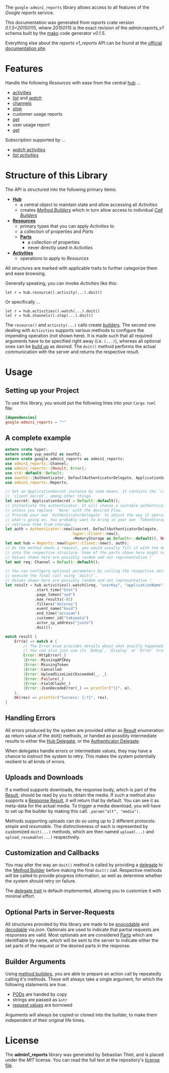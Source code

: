 <!---
DO NOT EDIT !
This file was generated automatically from 'src/mako/api/README.md.mako'
DO NOT EDIT !
-->
The `google-admin1_reports` library allows access to all features of the *Google reports* service.

This documentation was generated from *reports* crate version *0.1.5+20150115*, where *20150115* is the exact revision of the *admin:reports_v1* schema built by the [mako](http://www.makotemplates.org/) code generator *v0.1.5*.

Everything else about the *reports* *v1_reports* API can be found at the
[official documentation site](https://developers.google.com/admin-sdk/reports/).
# Features

Handle the following *Resources* with ease from the central [hub](http://byron.github.io/google-apis-rs/google_admin1_reports/struct.Reports.html) ... 

* [activities](http://byron.github.io/google-apis-rs/google_admin1_reports/struct.Activity.html)
 * [*list*](http://byron.github.io/google-apis-rs/google_admin1_reports/struct.ActivityListCall.html) and [*watch*](http://byron.github.io/google-apis-rs/google_admin1_reports/struct.ActivityWatchCall.html)
* [channels](http://byron.github.io/google-apis-rs/google_admin1_reports/struct.Channel.html)
 * [*stop*](http://byron.github.io/google-apis-rs/google_admin1_reports/struct.ChannelStopCall.html)
* customer usage reports
 * [*get*](http://byron.github.io/google-apis-rs/google_admin1_reports/struct.CustomerUsageReportGetCall.html)
* user usage report
 * [*get*](http://byron.github.io/google-apis-rs/google_admin1_reports/struct.UserUsageReportGetCall.html)


Subscription supported by ...

* [*watch activities*](http://byron.github.io/google-apis-rs/google_admin1_reports/struct.ActivityWatchCall.html)
* [*list activities*](http://byron.github.io/google-apis-rs/google_admin1_reports/struct.ActivityListCall.html)



# Structure of this Library

The API is structured into the following primary items:

* **[Hub](http://byron.github.io/google-apis-rs/google_admin1_reports/struct.Reports.html)**
    * a central object to maintain state and allow accessing all *Activities*
    * creates [*Method Builders*](http://byron.github.io/google-apis-rs/google_admin1_reports/trait.MethodsBuilder.html) which in turn
      allow access to individual [*Call Builders*](http://byron.github.io/google-apis-rs/google_admin1_reports/trait.CallBuilder.html)
* **[Resources](http://byron.github.io/google-apis-rs/google_admin1_reports/trait.Resource.html)**
    * primary types that you can apply *Activities* to
    * a collection of properties and *Parts*
    * **[Parts](http://byron.github.io/google-apis-rs/google_admin1_reports/trait.Part.html)**
        * a collection of properties
        * never directly used in *Activities*
* **[Activities](http://byron.github.io/google-apis-rs/google_admin1_reports/trait.CallBuilder.html)**
    * operations to apply to *Resources*

All *structures* are marked with applicable traits to further categorize them and ease browsing.

Generally speaking, you can invoke *Activities* like this:

```Rust,ignore
let r = hub.resource().activity(...).doit()
```

Or specifically ...

```ignore
let r = hub.activities().watch(...).doit()
let r = hub.channels().stop(...).doit()
```

The `resource()` and `activity(...)` calls create [builders][builder-pattern]. The second one dealing with `Activities` 
supports various methods to configure the impending operation (not shown here). It is made such that all required arguments have to be 
specified right away (i.e. `(...)`), whereas all optional ones can be [build up][builder-pattern] as desired.
The `doit()` method performs the actual communication with the server and returns the respective result.

# Usage

## Setting up your Project

To use this library, you would put the following lines into your `Cargo.toml` file:

```toml
[dependencies]
google-admin1_reports = "*"
```

## A complete example

```Rust
extern crate hyper;
extern crate yup_oauth2 as oauth2;
extern crate google_admin1_reports as admin1_reports;
use admin1_reports::Channel;
use admin1_reports::{Result, Error};
use std::default::Default;
use oauth2::{Authenticator, DefaultAuthenticatorDelegate, ApplicationSecret, MemoryStorage};
use admin1_reports::Reports;

// Get an ApplicationSecret instance by some means. It contains the `client_id` and 
// `client_secret`, among other things.
let secret: ApplicationSecret = Default::default();
// Instantiate the authenticator. It will choose a suitable authentication flow for you, 
// unless you replace  `None` with the desired Flow.
// Provide your own `AuthenticatorDelegate` to adjust the way it operates and get feedback about 
// what's going on. You probably want to bring in your own `TokenStorage` to persist tokens and
// retrieve them from storage.
let auth = Authenticator::new(&secret, DefaultAuthenticatorDelegate,
                              hyper::Client::new(),
                              <MemoryStorage as Default>::default(), None);
let mut hub = Reports::new(hyper::Client::new(), auth);
// As the method needs a request, you would usually fill it with the desired information
// into the respective structure. Some of the parts shown here might not be applicable !
// Values shown here are possibly random and not representative !
let mut req: Channel = Default::default();

// You can configure optional parameters by calling the respective setters at will, and
// execute the final call using `doit()`.
// Values shown here are possibly random and not representative !
let result = hub.activities().watch(&req, "userKey", "applicationName")
             .start_time("Stet")
             .page_token("sed")
             .max_results(-85)
             .filters("dolores")
             .event_name("kasd")
             .end_time("accusam")
             .customer_id("takimata")
             .actor_ip_address("justo")
             .doit();

match result {
    Err(e) => match e {
        // The Error enum provides details about what exactly happened.
        // You can also just use its `Debug`, `Display` or `Error` traits
        Error::HttpError(_)
        |Error::MissingAPIKey
        |Error::MissingToken
        |Error::Cancelled
        |Error::UploadSizeLimitExceeded(_, _)
        |Error::Failure(_)
        |Error::FieldClash(_)
        |Error::JsonDecodeError(_) => println!("{}", e),
    },
    Ok(res) => println!("Success: {:?}", res),
}

```
## Handling Errors

All errors produced by the system are provided either as [Result](http://byron.github.io/google-apis-rs/google_admin1_reports/enum.Result.html) enumeration as return value of 
the doit() methods, or handed as possibly intermediate results to either the 
[Hub Delegate](http://byron.github.io/google-apis-rs/google_admin1_reports/trait.Delegate.html), or the [Authenticator Delegate](http://byron.github.io/google-apis-rs/google_admin1_reports/../yup-oauth2/trait.AuthenticatorDelegate.html).

When delegates handle errors or intermediate values, they may have a chance to instruct the system to retry. This 
makes the system potentially resilient to all kinds of errors.

## Uploads and Downloads
If a method supports downloads, the response body, which is part of the [Result](http://byron.github.io/google-apis-rs/google_admin1_reports/enum.Result.html), should be
read by you to obtain the media.
If such a method also supports a [Response Result](http://byron.github.io/google-apis-rs/google_admin1_reports/trait.ResponseResult.html), it will return that by default.
You can see it as meta-data for the actual media. To trigger a media download, you will have to set up the builder by making
this call: `.param("alt", "media")`.

Methods supporting uploads can do so using up to 2 different protocols: 
*simple* and *resumable*. The distinctiveness of each is represented by customized 
`doit(...)` methods, which are then named `upload(...)` and `upload_resumable(...)` respectively.

## Customization and Callbacks

You may alter the way an `doit()` method is called by providing a [delegate](http://byron.github.io/google-apis-rs/google_admin1_reports/trait.Delegate.html) to the 
[Method Builder](http://byron.github.io/google-apis-rs/google_admin1_reports/trait.CallBuilder.html) before making the final `doit()` call. 
Respective methods will be called to provide progress information, as well as determine whether the system should 
retry on failure.

The [delegate trait](http://byron.github.io/google-apis-rs/google_admin1_reports/trait.Delegate.html) is default-implemented, allowing you to customize it with minimal effort.

## Optional Parts in Server-Requests

All structures provided by this library are made to be [enocodable](http://byron.github.io/google-apis-rs/google_admin1_reports/trait.RequestValue.html) and 
[decodable](http://byron.github.io/google-apis-rs/google_admin1_reports/trait.ResponseResult.html) via *json*. Optionals are used to indicate that partial requests are responses 
are valid.
Most optionals are are considered [Parts](http://byron.github.io/google-apis-rs/google_admin1_reports/trait.Part.html) which are identifiable by name, which will be sent to 
the server to indicate either the set parts of the request or the desired parts in the response.

## Builder Arguments

Using [method builders](http://byron.github.io/google-apis-rs/google_admin1_reports/trait.CallBuilder.html), you are able to prepare an action call by repeatedly calling it's methods.
These will always take a single argument, for which the following statements are true.

* [PODs][wiki-pod] are handed by copy
* strings are passed as `&str`
* [request values](http://byron.github.io/google-apis-rs/google_admin1_reports/trait.RequestValue.html) are borrowed

Arguments will always be copied or cloned into the builder, to make them independent of their original life times.

[wiki-pod]: http://en.wikipedia.org/wiki/Plain_old_data_structure
[builder-pattern]: http://en.wikipedia.org/wiki/Builder_pattern
[google-go-api]: https://github.com/google/google-api-go-client

# License
The **admin1_reports** library was generated by Sebastian Thiel, and is placed 
under the *MIT* license.
You can read the full text at the repository's [license file][repo-license].

[repo-license]: https://github.com/Byron/google-apis-rs/LICENSE.md
